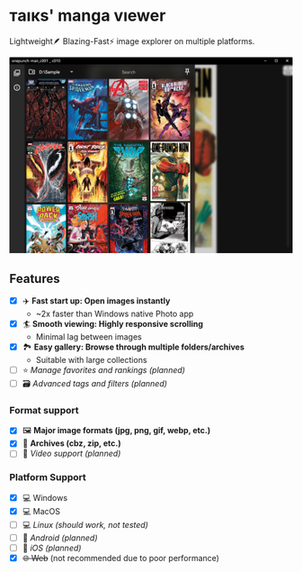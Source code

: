 # тaıкs' manga vıewer

Lightweight🪶 Blazing-Fast⚡ image explorer on multiple platforms.

![Screenshot](./screenshot.png)

## Features

- [x] ✈️ **Fast start up: Open images instantly**
    - ~2x faster than Windows native Photo app
- [x] 🏄 **Smooth viewing: Highly responsive scrolling**
    - Minimal lag between images
- [x] 🏞️ **Easy gallery: Browse through multiple folders/archives**
    - Suitable with large collections
- [ ] ⭐ _Manage favorites and rankings (planned)_
- [ ] 🗃️ _Advanced tags and filters (planned)_

### Format support
  - [x] 🖼️ **Major image formats (jpg, png, gif, webp, etc.)**
  - [x] 💼 **Archives (**cbz**, zip, etc.)**
  - [ ] 🎥 _Video support (planned)_

### Platform Support

- [x] 💻 Windows
- [x] 💻 MacOS
- [ ] 💻 _Linux (should work, not tested)_
- [ ] 📱 _Android (planned)_
- [ ] 📱 _iOS (planned)_
- [x] ~~🌐 Web~~ (not recommended due to poor performance)

